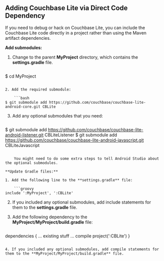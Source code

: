 ## Adding Couchbase Lite via Direct Code Dependency

If you need to debug or hack on Couchbase Lite, you can include the Couchbase Lite code directly in a project rather than using the Maven artifact dependencies.

**Add submodules:**

1. Change to the parent **MyProject** directory, which contains the **settings.gradle** file.

	```bash
$ cd MyProject 
```

2. Add the required submodule:

	```bash
$ git submodule add https://github.com/couchbase/couchbase-lite-android-core.git CBLite
```

3. Add any optional submodules that you need:

	```bash
$ git submodule add https://github.com/couchbase/couchbase-lite-android-listener.git CBLiteListener
$ git submodule add https://github.com/couchbase/couchbase-lite-android-javascript.git CBLiteJavascript

```

	You might need to do some extra steps to tell Android Studio about the optional submodules.

**Update Gradle files:**

1. Add the following line to the **settings.gradle** file:

	```groovy
include ':MyProject', ':CBLite'
```

2. If you included any optional submodules, add include statements for them to the **settings.gradle** file.

3. Add the following dependency to the **MyProject/MyProject/build.gradle** file:

	```groovy
dependencies {
    ... existing stuff ...
    compile project(':CBLite')
}
```

4. If you included any optional submodules, add compile statements for them to the **MyProject/MyProject/build.gradle** file.


